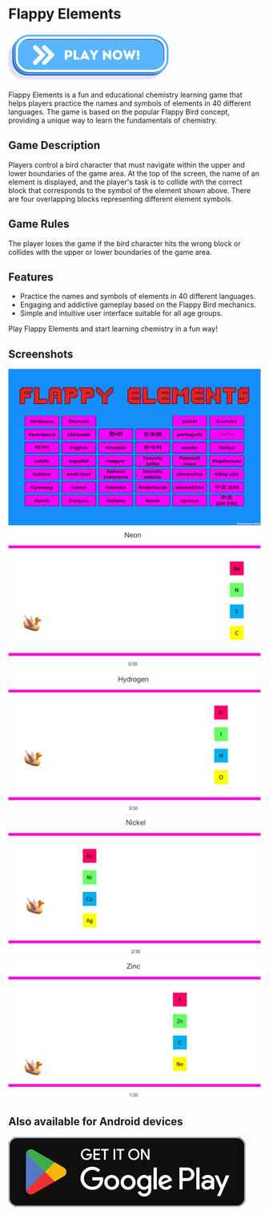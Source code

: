 # Flappy Elements

<a href="https://vehave.github.io/flappy-elements-build/" target="_blank"><img src="PlayNowButton.png" alt="Play now!"></a>

Flappy Elements is a fun and educational chemistry learning game that helps players practice the names and symbols of elements in 40 different languages. The game is based on the popular Flappy Bird concept, providing a unique way to learn the fundamentals of chemistry.

## Game Description

Players control a bird character that must navigate within the upper and lower boundaries of the game area. At the top of the screen, the name of an element is displayed, and the player's task is to collide with the correct block that corresponds to the symbol of the element shown above. There are four overlapping blocks representing different element symbols.

## Game Rules

The player loses the game if the bird character hits the wrong block or collides with the upper or lower boundaries of the game area.

## Features

- Practice the names and symbols of elements in 40 different languages.
- Engaging and addictive gameplay based on the Flappy Bird mechanics.
- Simple and intuitive user interface suitable for all age groups.

Play Flappy Elements and start learning chemistry in a fun way!

## Screenshots

<img src="flappy-elements-language-menu.png" alt="Language menu">

<img src="flappy-elements.JPG" alt="Game view">

<img src="flappy-elements-2.JPG" alt="Game view">

<img src="flappy-elements-3.JPG" alt="Game view">

<img src="flappy-elements-4.JPG" alt="Game view">

## Also available for Android devices

<a href="https://play.google.com/store/apps/details?id=flappy.elements" target="_blank"><img src="PlayStore.jpg" alt="Get it on Google Play"></a>
